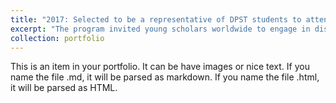 ```yaml
---
title: "2017: Selected to be a representative of DPST students to attend the Sakura Exchange Program (SAKURA) for High School Students provided by Japan Science and Technology Agency (JST)."
excerpt: "The program invited young scholars worldwide to engage in discussions and share perspectives on emerging scientific megatrends and cultural diversity. Selected participants were offered a 7-day stay in Japan to visit scientific sites such as Tsukuba Science Square, and Tsukuba Space Centre. Additionally, they had the opportunity to interact with Japanese students at ACCU and Ichikawa High School, exchanging cultural exchange and understanding. <br/><img src= '../images/GoldMedal1.jpg' width = 300> <img src= '../images/SAKURA.jpg' width = 400>"
collection: portfolio
---
```


This is an item in your portfolio. It can be have images or nice text. If you name the file .md, it will be parsed as markdown. If you name the file .html, it will be parsed as HTML. 